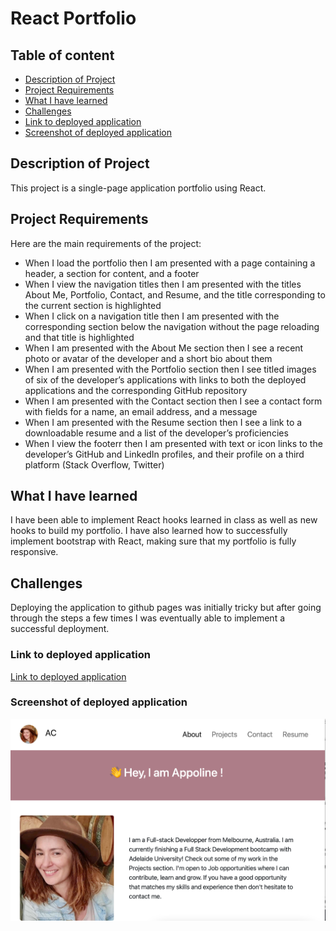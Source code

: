 # React Portfolio

## Table of content

- [Description of Project](#description-of-project)
- [Project Requirements](#project-requirements)
- [What I have learned](#what-i-have-learned)
- [Challenges](#challenges)
- [Link to deployed application](#link-to-deployed-application)
- [Screenshot of deployed application](#screenshot-of-deployed-application)

## Description of Project

This project is a single-page application portfolio using React.

## Project Requirements

Here are the main requirements of the project:

- When I load the portfolio then I am presented with a page containing a header, a section for content, and a footer
- When I view the navigation titles then I am presented with the titles About Me, Portfolio, Contact, and Resume, and the title corresponding to the current section is highlighted
- When I click on a navigation title then I am presented with the corresponding section below the navigation without the page reloading and that title is highlighted
- When I am presented with the About Me section then I see a recent photo or avatar of the developer and a short bio about them
- When I am presented with the Portfolio section then I see titled images of six of the developer’s applications with links to both the deployed applications and the corresponding GitHub repository
- When I am presented with the Contact section then I see a contact form with fields for a name, an email address, and a message
- When I am presented with the Resume section then I see a link to a downloadable resume and a list of the developer’s proficiencies
- When I view the footerr then I am presented with text or icon links to the developer’s GitHub and LinkedIn profiles, and their profile on a third platform (Stack Overflow, Twitter) 


## What I have learned 
I have been able to implement React hooks learned in class as well as new hooks to build my portfolio. I have also learned how to successfully implement bootstrap with React, making sure that my portfolio is fully responsive.

## Challenges
Deploying the application to github pages was initially tricky but after going through the steps a few times I was eventually able to implement a successful deployment.


### Link to deployed application

[Link to deployed application](https://appolinefr.github.io/React-Portfolio/)

### Screenshot of deployed application

![Screenshot of application](./src/images/deployed-app.png)

